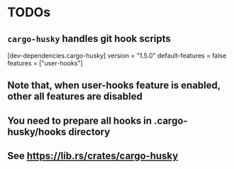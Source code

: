 # TODOs

## `cargo-husky` handles git hook scripts

[dev-dependencies.cargo-husky]
version = "1.5.0"
default-features = false
features = ["user-hooks"]

## Note that, when user-hooks feature is enabled, other all features are disabled

## You need to prepare all hooks in .cargo-husky/hooks directory

## See <https://lib.rs/crates/cargo-husky>
